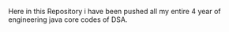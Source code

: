 Here in this Repository i have been pushed all my entire 4 year of engineering java core codes of DSA.
